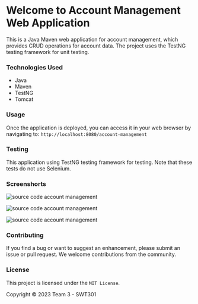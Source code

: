 # Welcome to Account Management Web Application

This is a Java Maven web application for account management, which provides CRUD operations for account data. The project uses the TestNG testing framework for unit testing.

### Technologies Used

- Java
- Maven
- TestNG
- Tomcat

### Usage

Once the application is deployed, you can access it in your web browser by navigating to: `http://localhost:8080/account-management`

### Testing

This application using TestNG testing framework for testing. Note that these tests do not use Selenium.

### Screenshorts

![source code account management]()

![source code account management]()

![source code account management]()

### Contributing

If you find a bug or want to suggest an enhancement, please submit an issue or pull request. We welcome contributions from the community.

### License

This project is licensed under the `MIT License`.

Copyright &#169; 2023 Team 3 - SWT301

